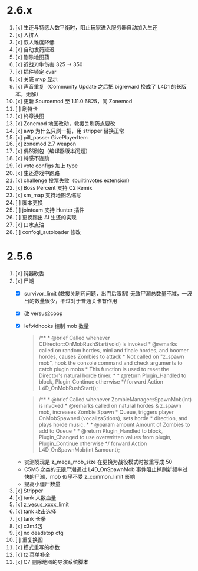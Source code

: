 # 2.6.x
1. [x] 生还与特感人数平衡时，阻止玩家进入服务器自动加入生还
2. [x] 人挤人
3. [x] 双人难度降低
4. [x] 自动发药延迟
5. [x] 删除地图药
6. [x] 近战刀牛伤害 325 -> 350
7. [x] 插件锁定 cvar 
8. [x] 关底 mvp 显示
9. [x] 声音重复（Community Update 之后把 bigreward 换成了 L4D1 的长版本，无解）
10. [x] 更新 Sourcemod 至 1.11.0.6825，同 Zonemod
11. [ ] 刷特卡
12. [x] 终章换图
13. [x] Zonemod 地图改动，救援关刷药点要改
14. [x] awp 为什么只刷一把，用 stripper 替换正常
15. [x] pill_passer GivePlayerItem
16. [x] zonemod 2.7 weapon
17. [x] 偶然刷包（编译器版本问题）
18. [x] 特感不连跳
19. [x] vote configs 加上 type
20. [x] 生还游戏中跑路
21. [x] challenge 投票失败（builtinvotes extension）
22. [x] Boss Percent 支持 C2 Remix
23. [x] sm_map 支持地图名缩写
24. [ ] 脚本更换
25. [ ] jointeam 支持 Hunter 插件
26. [ ] 更换踢出 AI 生还的实现
27. [x] 口水点油
28. [ ] confogl_autoloader 修改


# 2.5.6
1. [x] 钝器砍舌
2. [x] 尸潮
    * [x] survivor_limit (救援关刷药问题，出门后限制) 无效尸潮总数量不减，一波出的数量很少，不过对于普通关卡有作用
    * [x] 改 versus2coop
    * [x] left4dhooks 控制 mob 数量
        >/**
        \* @brief Called whenever CDirector::OnMobRushStart(void) is invoked
        \* @remarks called on random hordes, mini and finale hordes, and boomer hordes, causes Zombies to attack
        \*			Not called on "z_spawn mob", hook the console command and check arguments to catch plugin mobs
        \*			This function is used to reset the Director's natural horde timer.
        \*
        \* @return				Plugin_Handled to block, Plugin_Continue otherwise
        \*/
        forward Action L4D_OnMobRushStart();

        >/**
        \* @brief Called whenever ZombieManager::SpawnMob(int) is invoked
        \* @remarks called on natural hordes & z_spawn mob, increases Zombie Spawn
        \*			Queue, triggers player OnMobSpawned (vocalizaStions), sets horde
        \*			direction, and plays horde music.
        \*
        \* @param amount		Amount of Zombies to add to Queue
        \*
        \* @return				Plugin_Handled to block, Plugin_Changed to use overwritten values from plugin, Plugin_Continue otherwise
        \*/
        forward Action L4D_OnSpawnMob(int &amount);
    * 实测发现是 z_mega_mob_size 在更换为战役模式时被重写成 50
    * C5M5 之类的无限尸潮通过 L4D_OnSpawnMob 事件阻止掉刷新频率过快的尸潮，mob 似乎不受 z_common_limit 影响
    * 提高小僵尸数量
3. [x] Stripper
4. [x] tank 人数血量
5. [x] z_vesus_xxxx_limit
6. [x] tank 攻击选择
7. [x] tank 长拳
8. [x] c3m4包
9. [x] no deadstop cfg
10. [ ] 重复换图
11. [x] 模式重写的参数
12. [x] tz 菜单补全
13. [x] C7 删除地图的导演系统脚本
